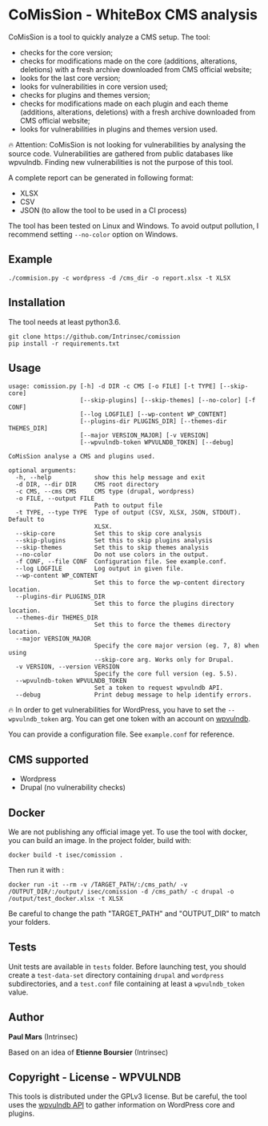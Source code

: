 # CoMisSion - WhiteBox CMS analysis

CoMisSion is a tool to quickly analyze a CMS setup. The tool:
- checks for the core version;
- checks for modifications made on the core (additions, alterations, deletions) with a fresh archive downloaded from CMS official website;
- looks for the last core version;
- looks for vulnerabilities in core version used;
- checks for plugins and themes version;
- checks for modifications made on each plugin and each theme (additions, alterations, deletions) with a fresh archive downloaded from CMS official website;
- looks for vulnerabilities in plugins and themes version used.

:fire: Attention: CoMisSion is not looking for vulnerabilities by analysing the source code. Vulnerabilities are gathered from public databases like wpvulndb. Finding new vulnerabilities is not the purpose of this tool.


A complete report can be generated in following format:
- XLSX
- CSV
- JSON (to allow the tool to be used in a CI process)

The tool has been tested on Linux and Windows. To avoid output pollution, I recommend setting `--no-color` option on Windows.


## Example

```
./commision.py -c wordpress -d /cms_dir -o report.xlsx -t XLSX
```

## Installation

The tool needs at least python3.6.

```
git clone https://github.com/Intrinsec/comission
pip install -r requirements.txt
```

## Usage

```
usage: comission.py [-h] -d DIR -c CMS [-o FILE] [-t TYPE] [--skip-core]
                    [--skip-plugins] [--skip-themes] [--no-color] [-f CONF]
                    [--log LOGFILE] [--wp-content WP_CONTENT]
                    [--plugins-dir PLUGINS_DIR] [--themes-dir THEMES_DIR]
                    [--major VERSION_MAJOR] [-v VERSION]
                    [--wpvulndb-token WPVULNDB_TOKEN] [--debug]

CoMisSion analyse a CMS and plugins used.

optional arguments:
  -h, --help            show this help message and exit
  -d DIR, --dir DIR     CMS root directory
  -c CMS, --cms CMS     CMS type (drupal, wordpress)
  -o FILE, --output FILE
                        Path to output file
  -t TYPE, --type TYPE  Type of output (CSV, XLSX, JSON, STDOUT). Default to
                        XLSX.
  --skip-core           Set this to skip core analysis
  --skip-plugins        Set this to skip plugins analysis
  --skip-themes         Set this to skip themes analysis
  --no-color            Do not use colors in the output.
  -f CONF, --file CONF  Configuration file. See example.conf.
  --log LOGFILE         Log output in given file.
  --wp-content WP_CONTENT
                        Set this to force the wp-content directory location.
  --plugins-dir PLUGINS_DIR
                        Set this to force the plugins directory location.
  --themes-dir THEMES_DIR
                        Set this to force the themes directory location.
  --major VERSION_MAJOR
                        Specify the core major version (eg. 7, 8) when using
                        --skip-core arg. Works only for Drupal.
  -v VERSION, --version VERSION
                        Specify the core full version (eg. 5.5).
  --wpvulndb-token WPVULNDB_TOKEN
                        Set a token to request wpvulndb API.
  --debug               Print debug message to help identify errors.
```

:fire: In order to get vulnerabilities for WordPress, you have to set the `--wpvulndb_token` arg. You can get one token with an account on [wpvulndb](https://wpvulndb.com/).

You can provide a configuration file. See `example.conf` for reference.

## CMS supported

* Wordpress
* Drupal (no vulnerability checks)


## Docker

We are not publishing any official image yet.
To use the tool with docker, you can build an image. In the project folder, build with:

```
docker build -t isec/comission .
```

Then run it with :

```
docker run -it --rm -v /TARGET_PATH/:/cms_path/ -v /OUTPUT_DIR/:/output/ isec/comission -d /cms_path/ -c drupal -o /output/test_docker.xlsx -t XLSX
```
Be careful to change the path "TARGET_PATH" and "OUTPUT_DIR" to match your folders.

## Tests

Unit tests are available in `tests` folder. Before launching test, you should create a `test-data-set` directory containing `drupal` and `wordpress` subdirectories, and a `test.conf` file containing at least a `wpvulndb_token` value.


## Author

**Paul Mars** (Intrinsec)

Based on an idea of **Etienne Boursier** (Intrinsec)


## Copyright - License - WPVULNDB

This tools is distributed under the GPLv3 license. But be careful, the tool uses the [wpvulndb API](https://wpvulndb.com/api) to gather information on WordPress core and plugins.
